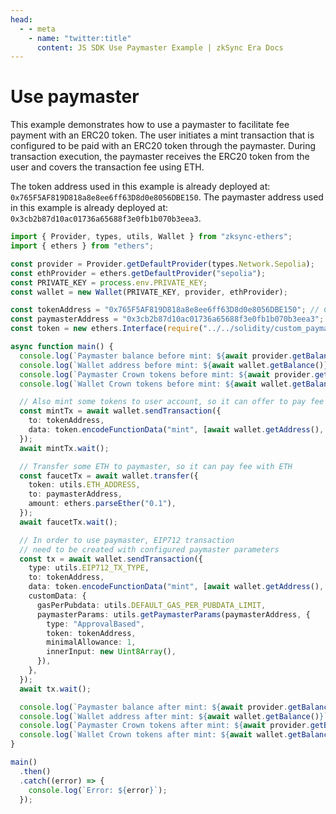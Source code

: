 ```yaml
---
head:
  - - meta
    - name: "twitter:title"
      content: JS SDK Use Paymaster Example | zkSync Era Docs
---
```


# Use paymaster

This example demonstrates how to use a paymaster to facilitate fee payment with an ERC20 token.
The user initiates a mint transaction that is configured to be paid with an ERC20 token through the paymaster.
During transaction execution, the paymaster receives the ERC20 token from the user and covers the transaction fee using ETH.

The token address used in this example is already deployed at: `0x765F5AF819D818a8e8ee6ff63D8d0e8056DBE150`.
The paymaster address used in this example is already deployed at: `0x3cb2b87d10ac01736a65688f3e0fb1b070b3eea3`.

```ts
import { Provider, types, utils, Wallet } from "zksync-ethers";
import { ethers } from "ethers";

const provider = Provider.getDefaultProvider(types.Network.Sepolia);
const ethProvider = ethers.getDefaultProvider("sepolia");
const PRIVATE_KEY = process.env.PRIVATE_KEY;
const wallet = new Wallet(PRIVATE_KEY, provider, ethProvider);

const tokenAddress = "0x765F5AF819D818a8e8ee6ff63D8d0e8056DBE150"; // Crown token which can be minted for free
const paymasterAddress = "0x3cb2b87d10ac01736a65688f3e0fb1b070b3eea3"; // Paymaster for Crown token
const token = new ethers.Interface(require("../../solidity/custom_paymaster/token/build/Token.json").abi);

async function main() {
  console.log(`Paymaster balance before mint: ${await provider.getBalance(paymasterAddress)}`);
  console.log(`Wallet address before mint: ${await wallet.getBalance()}`);
  console.log(`Paymaster Crown tokens before mint: ${await provider.getBalance(paymasterAddress, "latest", tokenAddress)}`);
  console.log(`Wallet Crown tokens before mint: ${await wallet.getBalance(tokenAddress)}`);

  // Also mint some tokens to user account, so it can offer to pay fee with it
  const mintTx = await wallet.sendTransaction({
    to: tokenAddress,
    data: token.encodeFunctionData("mint", [await wallet.getAddress(), 10]),
  });
  await mintTx.wait();

  // Transfer some ETH to paymaster, so it can pay fee with ETH
  const faucetTx = await wallet.transfer({
    token: utils.ETH_ADDRESS,
    to: paymasterAddress,
    amount: ethers.parseEther("0.1"),
  });
  await faucetTx.wait();

  // In order to use paymaster, EIP712 transaction
  // need to be created with configured paymaster parameters
  const tx = await wallet.sendTransaction({
    type: utils.EIP712_TX_TYPE,
    to: tokenAddress,
    data: token.encodeFunctionData("mint", [await wallet.getAddress(), 3]),
    customData: {
      gasPerPubdata: utils.DEFAULT_GAS_PER_PUBDATA_LIMIT,
      paymasterParams: utils.getPaymasterParams(paymasterAddress, {
        type: "ApprovalBased",
        token: tokenAddress,
        minimalAllowance: 1,
        innerInput: new Uint8Array(),
      }),
    },
  });
  await tx.wait();

  console.log(`Paymaster balance after mint: ${await provider.getBalance(paymasterAddress)}`);
  console.log(`Wallet address after mint: ${await wallet.getBalance()}`);
  console.log(`Paymaster Crown tokens after mint: ${await provider.getBalance(paymasterAddress, "latest", tokenAddress)}`);
  console.log(`Wallet Crown tokens after mint: ${await wallet.getBalance(tokenAddress)}`);
}

main()
  .then()
  .catch((error) => {
    console.log(`Error: ${error}`);
  });
```
